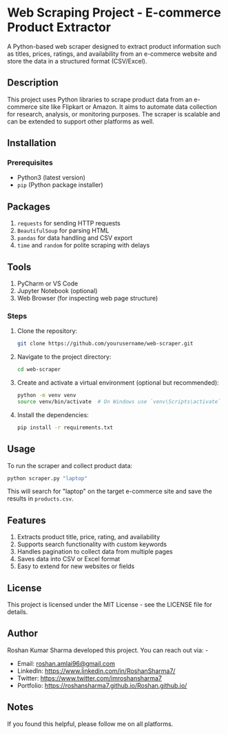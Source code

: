 # Web Scraping Project - E-commerce Product Extractor

A Python-based web scraper designed to extract product information such as titles, prices, ratings, and availability from an e-commerce website and store the data in a structured format (CSV/Excel).

## Description
This project uses Python libraries to scrape product data from an e-commerce site like Flipkart or Amazon. It aims to automate data collection for research, analysis, or monitoring purposes. The scraper is scalable and can be extended to support other platforms as well.

## Installation

### Prerequisites
- Python3 (latest version)
- `pip` (Python package installer)

## Packages
1. `requests` for sending HTTP requests
2. `BeautifulSoup` for parsing HTML
3. `pandas` for data handling and CSV export
4. `time` and `random` for polite scraping with delays

## Tools
1. PyCharm or VS Code
2. Jupyter Notebook (optional)
3. Web Browser (for inspecting web page structure)

### Steps
1. Clone the repository:
    ```sh
    git clone https://github.com/yourusername/web-scraper.git
    ```
2. Navigate to the project directory:
    ```sh
    cd web-scraper
    ```
3. Create and activate a virtual environment (optional but recommended):
    ```sh
    python -m venv venv
    source venv/bin/activate  # On Windows use `venv\Scripts\activate`
    ```
4. Install the dependencies:
    ```sh
    pip install -r requirements.txt
    ```

## Usage
To run the scraper and collect product data:
```sh
python scraper.py "laptop"
```

This will search for "laptop" on the target e-commerce site and save the results in `products.csv`.

## Features
1. Extracts product title, price, rating, and availability
2. Supports search functionality with custom keywords
3. Handles pagination to collect data from multiple pages
4. Saves data into CSV or Excel format
5. Easy to extend for new websites or fields

## License
This project is licensed under the MIT License - see the LICENSE file for details.

## Author
Roshan Kumar Sharma developed this project. You can reach out via: -
- Email: roshan.amlai96@gmail.com 
- LinkedIn: https://www.linkedin.com/in/RoshanSharma7/
- Twitter: https://www.twitter.com/imroshansharma7
- Portfolio: https://roshansharma7.github.io/Roshan.github.io/

## Notes
If you found this helpful, please follow me on all platforms.

